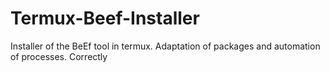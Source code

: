 # Termux-Beef-Installer
Installer of the BeEf tool in termux.  Adaptation of packages and automation of processes.  Correctly
